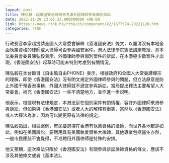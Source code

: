 ```yaml
---
layout: post
title: 陳弘毅：起草國安法時或未考慮外國律師參與個別訴訟
date: 2022-11-28 23:01:25.000000000 +08:00
link: https://news.rthk.hk/rthk/ch/component/k2/1677574-20221128.htm
categories: rthk
---
```


行政長官李家超提請全國人大常委會解釋《香港國安法》條文，以釐清沒有本地全面執業資格的律師或大律師可否參與國安案件。港大法律學院憲法講座教授、基本法委員會委員陳弘毅表示，外國律師參與個別案件的訴訟，在本港極少數案件才出現，《香港國安法》起草時可能未特別考慮到有關情況。

陳弘毅在本台節目《自由風自由PHONE》表示，根據政府和全國人大常委譚耀宗的理解，即使《香港國安法》沒有明文規定外國律師參與的問題，但立法原意是防止外國干預香港事務，外國大律師就不適宜參與訴訟，當局提出釋法主要希望人大常委會，補充《香港國安法》一些不清楚地方，並作進一步説明。

他表示，根據現有法律規定，本港法庭在個別案件有酌情權，容許外國律師來港參與訴訟，但如果與《香港國安法》或者人大的解釋有衝突，當然以《香港國安法》或人大釋法為准，因為可以變更原有法律的規定。

陳弘毅指出，根據案例，市民要選擇在香港有執業資格的律師，而世界各地都是如此，例如在美國訴訟，要聘用具有美國執業資格大律師，其他專業包括醫生亦然，一般市民應該不會覺得，不准聘用外國律師是特殊的安排。

他又預期，這次釋法只限於《香港國安法》有關參與訴訟律師資格的條文，應該不涉及其他條文或者《基本法》。
